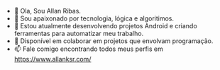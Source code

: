 - 👋 Ola, Sou Allan Ribas.
- 👀 Sou apaixonado por tecnologia, lógica e algoritimos.
- 🌱 Estou atualmente desenvolvendo projetos Android e criando ferramentas para automatizar meu trabalho. 
- 💞️ Disponível em colaborar em projetos que envolvam programação.
- 📫 Fale comigo encontrando todos meus perfis em https://www.allanksr.com/

<!---
Allanksr/Allanksr is a ✨ special ✨ repository because its `README.md` (this file) appears on your GitHub profile.
You can click the Preview link to take a look at your changes.
--->
